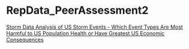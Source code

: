# RepData_PeerAssessment2

[Storm Data Analysis of US Storm Events - Which Event Types Are Most Harmful to US Population Health or Have Greatest US Economic Consequences](http://rpubs.com/publish/claim/97123/d68e7bec84d148b880eeb15278e3273a)

